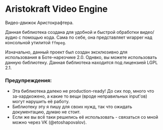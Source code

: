 # Aristokraft Video Engine
Видео-движок Аристокрафтера.

Данная библиотека создана для удобной и быстрой обработки видео/аудио c помощью кода.
Сама по себе, она представляет wrapper над консольной утилитой `ffmpeg`.

Изначально, данный проект был создан эксклюзивно для использования в Боте-нарезчике 2.0.
Однвко, вы можете использовать данную библиотеку. Данная библиотека находится под лицензией LGPL 2.1.

### Предупреждения:
- Эта библиотека далеко не production-ready! До сих пор, много что за-хардкожено, а какие то вещи (вроде неправильных input'ов) могут нарушить её работу.
- Библиотеку эту я пишу для своих нужд, так что ожидать документацию, думаю не стоит.
- Если же вы всё таки решились её использовать - связаться со мной можно через VK (@etoshapovalov).
